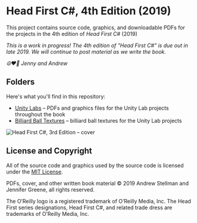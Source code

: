 # Head First C#, 4th Edition (2019)
This project contains source code, graphics, and downloadable PDFs for the projects in the 4th edition of *Head First C#* (2019)

_This is a work in progress! The 4th edition of "Head First C#" is due out in late 2019. We will continue to post material as we write the book._

_☮️♥️👾 Jenny and Andrew_

## Folders
Here's what you'll find in this repository:
* [Unity Labs](Unity%20Labs) – PDFs and graphics files for the Unity Lab projects throughout the book
* [Billiard Ball Textures](Unity%20Labs/Billiard_Balls) – billiard ball textures for the Unity Lab projects

![Head First C#, 3rd Edition – cover](https://github.com/head-first-csharp/third-edition/raw/master/hfcsharp-3e-cover.png)

## License and Copyright

All of the source code and graphics used by the source code is licensed under the [MIT License](https://github.com/head-first-csharp/third-edition/blob/master/LICENSE).

PDFs, cover, and other written book material © 2019 Andrew Stellman and Jennifer Greene, all rights reserved.

The O’Reilly logo is a registered trademark of O’Reilly Media, Inc. The Head First series designations, Head First C#, and related trade dress are trademarks of O’Reilly Media, Inc.
